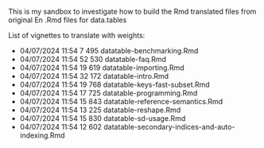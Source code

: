 This is my sandbox to investigate how to build the Rmd translated files from original En .Rmd files for data.tables

List of vignettes to translate with weights: 

- 04/07/2024  11:54             7 495 datatable-benchmarking.Rmd
- 04/07/2024  11:54            52 530 datatable-faq.Rmd
- 04/07/2024  11:54            19 619 datatable-importing.Rmd
- 04/07/2024  11:54            32 172 datatable-intro.Rmd
- 04/07/2024  11:54            19 768 datatable-keys-fast-subset.Rmd
- 04/07/2024  11:54            17 725 datatable-programming.Rmd
- 04/07/2024  11:54            15 843 datatable-reference-semantics.Rmd
- 04/07/2024  11:54            13 225 datatable-reshape.Rmd
- 04/07/2024  11:54            15 830 datatable-sd-usage.Rmd
- 04/07/2024  11:54            12 602 datatable-secondary-indices-and-auto-indexing.Rmd
